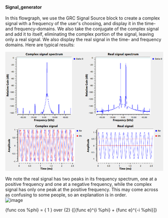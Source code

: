 
#### Signal_generator
In this flowgraph, we use the GRC Signal Source block to create a complex signal with a frequency of the user's choosing, and display it in the time- and frequency-domains.  We also take the conjugate of the complex signal and add it to itself, eliminating the complex portion of the signal, leaving only a real signal.  We also display the real signal in the time- and frequency domains.  Here are typical results: 

![Model](https://github.com/michaelalex94536/GRCProjects/blob/main/Images/Complex_Real_plots.png)

We note the real signal has two peaks in its frequency spectrum, one at a positive frequency and one at a negative frequency, while the complex signal has only one peak at the positive frequency.  This may come across as confusing to some people, so an explanation is in order.  
![image](https://user-images.githubusercontent.com/26451874/222878726-ae09c08f-b8d7-4c65-9c42-96c51ff09063.png)

{func cos %phi} = { 1 } over {2} {[{func e}^{i %phi} + {func e}^{-i %phi}]}

